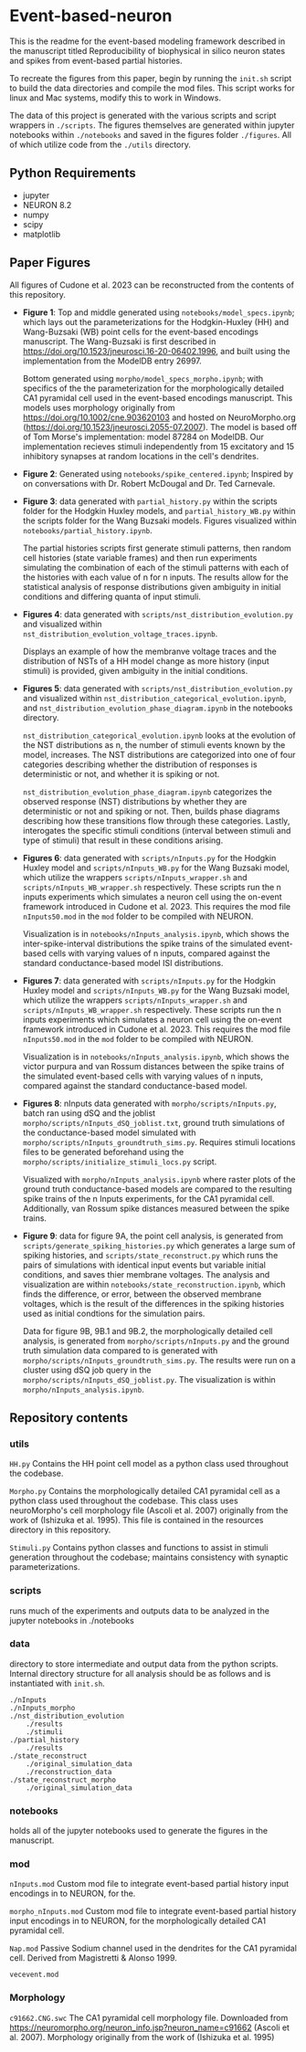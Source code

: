 # Event-based-neuron

This is the readme for the event-based modeling framework described in the manuscript titled 
Reproducibility of biophysical in silico neuron states and spikes from event-based partial histories.

To recreate the figures from this paper, begin by running the `init.sh` script to build the data directories and compile 
the mod files.
This script works for linux and Mac systems, modify this to work in Windows.

The data of this project is generated with the various scripts and script wrappers in `./scripts`. The figures themselves 
are generated within jupyter notebooks within `./notebooks` and saved in the figures folder `./figures`. All of which 
utilize code from the `./utils` directory.

## Python Requirements
- jupyter
- NEURON 8.2
- numpy
- scipy
- matplotlib


## Paper Figures
All figures of Cudone et al. 2023 can be reconstructed from the contents of this repository. 

- **Figure 1**: Top and middle generated using `notebooks/model_specs.ipynb`; which lays out the parameterizations for the Hodgkin-Huxley (HH) and Wang-Buzsaki (WB) point cells for the event-based encodings manuscript. The Wang-Buzsaki is first described in https://doi.org/10.1523/jneurosci.16-20-06402.1996, and built using the implementation from the ModelDB entry 26997.

  Bottom generated using `morpho/model_specs_morpho.ipynb`; with specifics of the the parameterization for the morphologically detailed CA1 pyramidal cell used in the event-based encodings manuscript. This models uses morphology originally from https://doi.org/10.1002/cne.903620103 and hosted on NeuroMorpho.org (https://doi.org/10.1523/jneurosci.2055-07.2007). The model is based off of Tom Morse's implementation: model 87284 on ModelDB. Our implementation recieves stimuli independently from 15 excitatory and 15 inhibitory synapses at random locations in the cell's dendrites. 

- **Figure 2**: Generated using `notebooks/spike_centered.ipynb`; Inspired by on conversations with Dr. Robert McDougal and Dr. Ted Carnevale.

- **Figure 3**: data generated with `partial_history.py` within the scripts folder for the 
Hodgkin Huxley models, and `partial_history_WB.py` within the scripts folder for the 
Wang Buzsaki models. Figures visualized within `notebooks/partial_history.ipynb`.

  The partial histories scripts first generate stimuli patterns, then random cell histories (state variable frames) and then run experiments simulating the combination of each of the stimuli patterns with each of the histories with each value of n for n inputs. The results allow for the statistical analysis of response distributions given ambiguity in initial conditions and differing quanta of input stimuli. 

- **Figures 4**: data generated with `scripts/nst_distribution_evolution.py` and visualized within `nst_distribution_evolution_voltage_traces.ipynb`.

  Displays an example of how the membranve voltage traces and the distribution of NSTs of a HH model change as more history (input stimuli) is provided, given ambiguity in the initial conditions.

- **Figures 5**: data generated with `scripts/nst_distribution_evolution.py` and visualized within `nst_distribution_categorical_evolution.ipynb`, and 
`nst_distribution_evolution_phase_diagram.ipynb` in the notebooks directory.

  `nst_distribution_categorical_evolution.ipynb` looks at the evolution of the NST distributions as n, the number of stimuli events known by the model, increases. The NST distributions are categorized into one of four categories describing whether the distribution of responses is deterministic or not, and whether it is spiking or not.

  `nst_distribution_evolution_phase_diagram.ipynb` categorizes the observed response (NST) distributions by whether they are deterministic or not and spiking or not. Then, builds phase diagrams describing how these transitions flow through these categories. Lastly, interogates the specific stimuli conditions (interval between stimuli and type of stimuli) that result in these conditions arising. 

- **Figures 6**: data generated with `scripts/nInputs.py` for the Hodgkin Huxley model and `scripts/nInputs_WB.py` for the Wang Buzsaki model, which utilize the wrappers `scripts/nInputs_wrapper.sh` and `scripts/nInputs_WB_wrapper.sh` respectively. These scripts run the n inputs experiments which simulates a neuron cell using the on-event framework introduced in Cudone et al. 2023. This requires the mod file `nInputs50.mod` in the `mod` folder to be compiled with NEURON.

  Visualization is in `notebooks/nInputs_analysis.ipynb`, which shows the inter-spike-interval distributions the spike trains of the simulated event-based cells with varying values of n inputs, compared against the standard conductance-based model ISI distributions.

- **Figures 7**: data generated with `scripts/nInputs.py` for the Hodgkin Huxley model and `scripts/nInputs_WB.py` for the Wang Buzsaki model, which utilize the wrappers `scripts/nInputs_wrapper.sh` and `scripts/nInputs_WB_wrapper.sh` respectively. These scripts run the n inputs experiments which simulates a neuron cell using the on-event framework introduced in Cudone et al. 2023. This requires the mod file `nInputs50.mod` in the `mod` folder to be compiled with NEURON.

  Visualization is in `notebooks/nInputs_analysis.ipynb`, which shows the victor purpura and van Rossum distances between the spike trains of the simulated event-based cells with varying values of n inputs, compared against the standard conductance-based model.

- **Figures 8**: nInputs data generated with `morpho/scripts/nInputs.py`, batch ran using dSQ and the joblist `morpho/scripts/nInputs_dSQ_joblist.txt`, ground truth simulations of the conductance-based model simulated with `morpho/scripts/nInputs_groundtruth_sims.py`. Requires stimuli locations files to be generated beforehand using the `morpho/scripts/initialize_stimuli_locs.py` script.

  Visualized with `morpho/nInputs_analysis.ipynb` where raster plots of the ground truth conductance-based models are compared to the resulting spike trains of the n Inputs experiments, for the CA1 pyramidal cell. Additionally, van Rossum spike distances measured between the spike trains. 

- **Figure 9**: data for figure 9A, the point cell analysis, is generated from `scripts/generate_spiking_histories.py` which generates a large sum of spiking histories, and `scripts/state_reconstruct.py` which runs the pairs of simulations with identical input events but variable initial conditions, and saves thier membrane voltages. The analysis and visualization are within `notebooks/state_reconstruction.ipynb`, which finds the difference, or error, between the observed membrane voltages, which is the result of the differences in the spiking histories used as initial condtions for the simulation pairs.

  Data for figure 9B, 9B.1 and 9B.2, the morphologically detailed cell analysis, is generated from `morpho/scripts/nInputs.py` and the ground truth simulation data compared to is generated with `morpho/scripts/nInputs_groundtruth_sims.py`. The results were run on a cluster using dSQ job query in the `morpho/scripts/nInputs_dSQ_joblist.py`. The visualization is within `morpho/nInputs_analysis.ipynb`. 

## Repository contents

### utils 
`HH.py`
Contains the HH point cell model as a python class used throughout the codebase.

`Morpho.py`
Contains the morphologically detailed CA1 pyramidal cell as a python class used throughout the codebase. This class uses neuroMorpho's cell morphology file (Ascoli et al. 2007) originally from the work of (Ishizuka et al. 1995). This file is contained in the resources directory in this repository. 

`Stimuli.py`
Contains python classes and functions to assist in stimuli generation throughout the codebase; maintains consistency with synaptic parameterizations. 


### scripts
runs much of the experiments and outputs data to be analyzed in the jupyter notebooks in ./notebooks
        
    
### data
directory to store intermediate and output data from the python scripts. Internal directory structure for all analysis 
should be as follows and is instantiated with `init.sh`.
    
    ./nInputs
    ./nInputs_morpho
    ./nst_distribution_evolution
        ./results
        ./stimuli
    ./partial_history
        ./results
    ./state_reconstruct
        ./original_simulation_data
        ./reconstruction_data
    ./state_reconstruct_morpho
        ./original_simulation_data
        

### notebooks
holds all of the jupyter notebooks used to generate the figures in the manuscript.
        
        
### mod
`nInputs.mod`
Custom mod file to integrate event-based partial history input encodings in to NEURON, for the.

`morpho_nInputs.mod`
Custom mod file to integrate event-based partial history input encodings in to NEURON, for the morphologically detailed CA1 pyramidal cell.

`Nap.mod`
Passive Sodium channel used in the dendrites for the CA1 pyramidal cell. Derived from Magistretti & Alonso 1999.

`vecevent.mod`



### Morphology
`c91662.CNG.swc`
The CA1 pyramidal cell morphology file. Downloaded from https://neuromorpho.org/neuron_info.jsp?neuron_name=c91662 (Ascoli et al. 2007). Morphology originally from the work of (Ishizuka et al. 1995)
    
        
    
    
